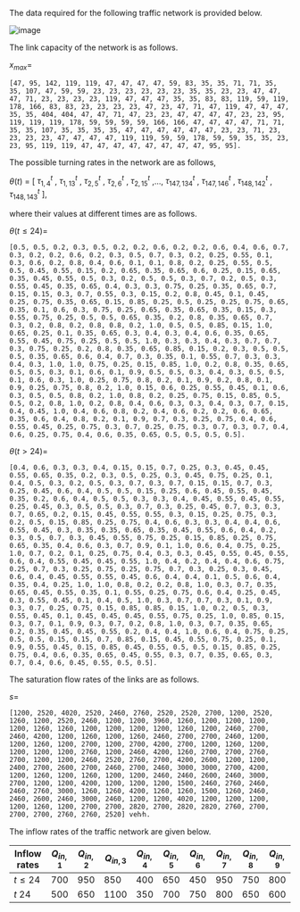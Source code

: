 The data required for the following traffic network is provided below.
  
![image](https://github.com/Sajad-Hosseini/Urban-Traffic-Network/assets/117570290/4411d877-2d23-462d-a3ad-268658d1f6d6)

The link capacity of the network is as follows.
  
$x_{max}$= 
   
    [47, 95, 142, 119, 119, 47, 47, 47, 47, 59, 83, 35, 35, 71, 71, 35, 35, 107, 47, 59, 59, 23, 23, 23, 23, 23, 23, 35, 35, 23, 23, 47, 47, 47, 71, 23, 23, 23, 23, 119, 47, 47, 47, 35, 35, 83, 83, 119, 59, 119, 178, 166, 83, 83, 23, 23, 23, 23, 47, 23, 47, 71, 47, 119, 47, 47, 47, 35, 35, 404, 404, 47, 47, 71, 47, 23, 23, 47, 47, 47, 47, 23, 23, 95, 119, 119, 119, 178, 59, 59, 59, 59, 166, 166, 47, 47, 47, 47, 71, 71, 35, 35, 107, 35, 35, 35, 35, 47, 47, 47, 47, 47, 47, 23, 23, 71, 23, 23, 23, 23, 47, 47, 47, 47, 119, 119, 59, 59, 178, 59, 59, 35, 35, 23, 23, 95, 119, 119, 47, 47, 47, 47, 47, 47, 47, 47, 95, 95].

The possible turning rates in the network are as follows,

${\theta}(t)$ = [ ${\tau}^t_{1,4}$ , ${\tau}^t_{1,13}$ , ${\tau}^t_{2,5}$ , ${\tau}^t_{2,6}$ , ${\tau}^t_{2,15}$ ,..., ${\tau}^t_{147,134}$ , ${\tau}^t_{147,146}$ , ${\tau}^t_{148,142}$ , ${\tau}^t_{148,143}$ ],

where their values at different times are as follows.

${\theta}(t\leq24)$=
  
    [0.5, 0.5, 0.2, 0.3, 0.5, 0.2, 0.2, 0.6, 0.2, 0.2, 0.6, 0.4, 0.6, 0.7, 0.3, 0.2, 0.2, 0.6, 0.2, 0.3, 0.5, 0.7, 0.3, 0.2, 0.25, 0.55, 0.1, 0.3, 0.6, 0.2, 0.8, 0.4, 0.6, 0.1, 0.1, 0.8, 0.2, 0.25, 0.55, 0.5, 0.5, 0.45, 0.55, 0.15, 0.2, 0.65, 0.35, 0.65, 0.6, 0.25, 0.15, 0.65, 0.35, 0.45, 0.55, 0.5, 0.3, 0.2, 0.5, 0.5, 0.3, 0.7, 0.2, 0.5, 0.3, 0.55, 0.45, 0.35, 0.65, 0.4, 0.3, 0.3, 0.75, 0.25, 0.35, 0.65, 0.7, 0.15, 0.15, 0.3, 0.7, 0.55, 0.3, 0.15, 0.2, 0.8, 0.45, 0.1, 0.45, 0.25, 0.75, 0.35, 0.65, 0.15, 0.85, 0.25, 0.5, 0.25, 0.25, 0.75, 0.65, 0.35, 0.1, 0.6, 0.3, 0.75, 0.25, 0.65, 0.35, 0.65, 0.35, 0.15, 0.3, 0.55, 0.75, 0.25, 0.5, 0.5, 0.65, 0.35, 0.2, 0.8, 0.35, 0.65, 0.7, 0.3, 0.2, 0.8, 0.2, 0.8, 0.8, 0.2, 1.0, 0.5, 0.5, 0.85, 0.15, 1.0, 0.65, 0.25, 0.1, 0.35, 0.65, 0.3, 0.4, 0.3, 0.4, 0.6, 0.35, 0.65, 0.55, 0.45, 0.75, 0.25, 0.5, 0.5, 1.0, 0.3, 0.3, 0.4, 0.3, 0.7, 0.7, 0.3, 0.75, 0.25, 0.2, 0.8, 0.35, 0.65, 0.85, 0.15, 0.2, 0.3, 0.5, 0.5, 0.5, 0.35, 0.65, 0.6, 0.4, 0.7, 0.3, 0.35, 0.1, 0.55, 0.7, 0.3, 0.3, 0.4, 0.3, 1.0, 1.0, 0.75, 0.25, 0.15, 0.85, 1.0, 0.2, 0.8, 0.35, 0.65, 0.5, 0.5, 0.3, 0.1, 0.6, 0.1, 0.9, 0.5, 0.5, 0.3, 0.4, 0.3, 0.5, 0.5, 0.1, 0.6, 0.3, 1.0, 0.25, 0.75, 0.8, 0.2, 0.1, 0.9, 0.2, 0.8, 0.1, 0.9, 0.25, 0.75, 0.8, 0.2, 1.0, 0.15, 0.6, 0.25, 0.55, 0.45, 0.1, 0.6, 0.3, 0.5, 0.5, 0.8, 0.2, 1.0, 0.8, 0.2, 0.25, 0.75, 0.15, 0.85, 0.5, 0.5, 0.2, 0.8, 1.0, 0.2, 0.8, 0.4, 0.6, 0.3, 0.3, 0.4, 0.3, 0.7, 0.15, 0.4, 0.45, 1.0, 0.4, 0.6, 0.8, 0.2, 0.4, 0.6, 0.2, 0.2, 0.6, 0.65, 0.35, 0.6, 0.4, 0.8, 0.2, 0.1, 0.9, 0.7, 0.3, 0.25, 0.75, 0.4, 0.6, 0.55, 0.45, 0.25, 0.75, 0.3, 0.7, 0.25, 0.75, 0.3, 0.7, 0.3, 0.7, 0.4, 0.6, 0.25, 0.75, 0.4, 0.6, 0.35, 0.65, 0.5, 0.5, 0.5, 0.5].

${\theta}(t>24)$=
  
    [0.4, 0.6, 0.3, 0.3, 0.4, 0.15, 0.15, 0.7, 0.25, 0.3, 0.45, 0.45, 0.55, 0.65, 0.35, 0.2, 0.3, 0.5, 0.25, 0.3, 0.45, 0.75, 0.25, 0.1, 0.4, 0.5, 0.3, 0.2, 0.5, 0.3, 0.7, 0.3, 0.7, 0.15, 0.15, 0.7, 0.3, 0.25, 0.45, 0.6, 0.4, 0.5, 0.5, 0.15, 0.25, 0.6, 0.45, 0.55, 0.45, 0.35, 0.2, 0.6, 0.4, 0.5, 0.5, 0.3, 0.3, 0.4, 0.45, 0.55, 0.45, 0.55, 0.25, 0.45, 0.3, 0.5, 0.5, 0.3, 0.7, 0.3, 0.25, 0.45, 0.7, 0.3, 0.3, 0.7, 0.65, 0.2, 0.15, 0.45, 0.55, 0.55, 0.3, 0.15, 0.25, 0.75, 0.3, 0.2, 0.5, 0.15, 0.85, 0.25, 0.75, 0.4, 0.6, 0.3, 0.3, 0.4, 0.4, 0.6, 0.55, 0.45, 0.3, 0.35, 0.35, 0.65, 0.35, 0.45, 0.55, 0.6, 0.4, 0.2, 0.3, 0.5, 0.7, 0.3, 0.45, 0.55, 0.75, 0.25, 0.15, 0.85, 0.25, 0.75, 0.65, 0.35, 0.4, 0.6, 0.3, 0.7, 0.9, 0.1, 1.0, 0.6, 0.4, 0.75, 0.25, 1.0, 0.7, 0.2, 0.1, 0.25, 0.75, 0.4, 0.3, 0.3, 0.45, 0.55, 0.45, 0.55, 0.6, 0.4, 0.55, 0.45, 0.45, 0.55, 1.0, 0.4, 0.2, 0.4, 0.4, 0.6, 0.75, 0.25, 0.7, 0.3, 0.25, 0.75, 0.25, 0.75, 0.7, 0.3, 0.25, 0.3, 0.45, 0.6, 0.4, 0.45, 0.55, 0.55, 0.45, 0.6, 0.4, 0.4, 0.1, 0.5, 0.6, 0.4, 0.35, 0.4, 0.25, 1.0, 1.0, 0.8, 0.2, 0.2, 0.8, 1.0, 0.3, 0.7, 0.35, 0.65, 0.45, 0.55, 0.35, 0.1, 0.55, 0.25, 0.75, 0.6, 0.4, 0.25, 0.45, 0.3, 0.55, 0.45, 0.1, 0.4, 0.5, 1.0, 0.3, 0.7, 0.7, 0.3, 0.1, 0.9, 0.3, 0.7, 0.25, 0.75, 0.15, 0.85, 0.85, 0.15, 1.0, 0.2, 0.5, 0.3, 0.55, 0.45, 0.1, 0.45, 0.45, 0.45, 0.55, 0.75, 0.25, 1.0, 0.85, 0.15, 0.3, 0.7, 0.1, 0.9, 0.3, 0.7, 0.2, 0.8, 1.0, 0.3, 0.7, 0.35, 0.65, 0.2, 0.35, 0.45, 0.45, 0.55, 0.2, 0.4, 0.4, 1.0, 0.6, 0.4, 0.75, 0.25, 0.5, 0.5, 0.15, 0.15, 0.7, 0.85, 0.15, 0.45, 0.55, 0.75, 0.25, 0.1, 0.9, 0.55, 0.45, 0.15, 0.85, 0.45, 0.55, 0.5, 0.5, 0.15, 0.85, 0.25, 0.75, 0.4, 0.6, 0.35, 0.65, 0.45, 0.55, 0.3, 0.7, 0.35, 0.65, 0.3, 0.7, 0.4, 0.6, 0.45, 0.55, 0.5, 0.5].

The saturation flow rates of the links are as follows.

$s$=

    [1200, 2520, 4020, 2520, 2460, 2760, 2520, 2520, 2700, 1200, 2520, 1260, 1200, 2520, 2460, 1200, 1200, 3960, 1260, 1200, 1200, 1200, 1200, 1260, 1260, 1200, 1200, 1200, 1200, 1260, 1200, 2460, 2700, 2460, 4200, 1200, 1260, 1200, 1260, 2460, 2700, 2700, 2460, 1200, 1200, 1260, 1200, 2700, 1200, 2700, 4200, 2700, 1200, 1260, 1200, 1200, 1200, 1200, 2760, 1200, 2460, 4200, 1260, 2700, 2700, 2760, 2700, 1200, 1200, 2460, 2520, 2760, 2700, 4200, 2600, 1200, 1200, 2400, 2700, 2600, 2700, 2460, 2700, 2460, 3000, 3000, 2700, 4200, 1200, 1260, 1200, 1260, 1200, 1200, 2460, 2460, 2600, 2460, 3000, 2700, 1200, 1200, 4200, 1200, 1200, 1200, 1500, 2460, 2760, 2460, 2460, 2760, 3000, 1260, 1260, 4200, 1260, 1260, 1500, 1260, 2460, 2460, 2600, 2460, 3000, 2460, 1200, 1200, 4020, 1200, 1200, 1200, 1200, 1260, 1200, 2700, 2700, 2820, 2700, 2820, 2820, 2760, 2700, 2700, 2700, 2760, 2760, 2520] veh⁄h.

The inflow rates of the traffic network are given below.

Inflow rates | ${Q_{in,1}}$ | ${Q_{in,2}}$ | ${Q_{in,3}}$ | ${Q_{in,4}}$ | ${Q_{in,5}}$ | ${Q_{in,6}}$| ${Q_{in,7}}$ | ${Q_{in,8}}$ | ${Q_{in,9}}$
--- | --- | --- | --- |--- |--- |--- |--- |--- |---
$t\leq24$ | 700 | 950 | 850 | 400 | 650 | 450 | 950 | 750 | 800
$t\>24$ | 500 | 650 | 1100 | 350 | 700 | 750 | 800 | 650 | 600
   
